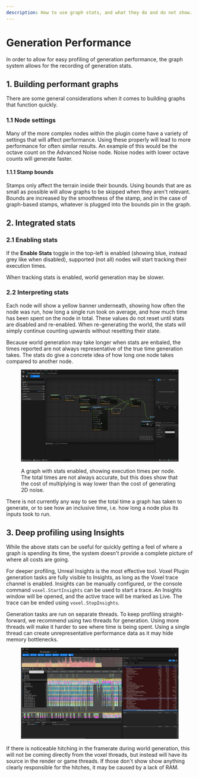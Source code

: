 ```yaml
---
description: How to use graph stats, and what they do and do not show.
---
```


# Generation Performance

In order to allow for easy profiling of generation performance, the graph system allows for the recording of generation stats.&#x20;

## 1. Building performant graphs

There are some general considerations when it comes to building graphs that function quickly.

### &#x20;  1.1 Node settings

Many of the more complex nodes within the plugin come have a variety of settings that will affect performance. Using these properly will lead to more performance for often similar results. An example of this would be the octave count on the Advanced Noise node. Noise nodes with lower octave counts will generate faster.

#### &#x20;      1.1.1 Stamp bounds

Stamps only affect the terrain inside their bounds. Using bounds that are as small as possible will allow graphs to be skipped when they aren't relevant. Bounds are increased by the smoothness of the stamp, and in the case of graph-based stamps, whatever is plugged into the bounds pin in the graph.

## 2. Integrated stats

### &#x20;  2.1 Enabling stats

If the **Enable Stats** toggle in the top-left is enabled (showing blue, instead grey like when disabled), supported (not all) nodes will start tracking their execution times.&#x20;

When tracking stats is enabled, world generation may be slower.&#x20;

### &#x20;  2.2 Interpreting stats

Each node will show a yellow banner underneath, showing how often the node was run, how long a single run took on average, and how much time has been spent on the node in total. These values do not reset until stats are disabled and re-enabled. When re-generating the world, the stats will simply continue counting upwards without resetting their state.

Because world generation may take longer when stats are enbaled, the times reported are not always representative of the true time generation takes. The stats do give a concrete idea of how long one node takes compared to another node.

<figure><img src="../../../.gitbook/assets/image (170).png" alt=""><figcaption><p>A graph with stats enabled, showing execution times per node. The total times are not always accurate, but this does show that the cost of multiplying is way lower than the cost of generating 2D noise.</p></figcaption></figure>

There is not currently any way to see the total time a graph has taken to generate, or to see how an inclusive time, i.e. how long a node plus its inputs took to run.

## 3. Deep profiling using Insights

While the above stats can be useful for quickly getting a feel of where a graph is spending its time, the system doesn't provide a complete picture of where all costs are going.&#x20;

For deeper profiling, Unreal Insights is the most effective tool. Voxel Plugin generation tasks are fully visible to Insights, as long as the Voxel trace channel is enabled. Insights can be manually configured, or the console command `voxel.StartInsights` can be used to start a trace. An Insights window will be opened, and the active trace will be marked as Live. The trace can be ended using `voxel.StopInsights`.

Generation tasks are run on separate threads. To keep profiling straight-forward, we recommend using two threads for generation. Using more threads will make it harder to see where time is being spent. Using a single thread can create unrepresentative performance data as it may hide memory bottlenecks.

<figure><img src="../../../.gitbook/assets/image (171).png" alt=""><figcaption></figcaption></figure>

If there is noticeable hitching in the framerate during world generation, this will not be coming directly from the voxel threads, but instead will have its source in the render or game threads. If those don't show show anything clearly responsible for the hitches, it may be caused by a lack of RAM.
